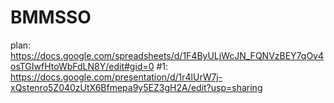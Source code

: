 # BMMSSO
plan: https://docs.google.com/spreadsheets/d/1F4ByULjWcJN_FQNVzBEY7qOv4osTGIwfHtoWbFdLN8Y/edit#gid=0
#1: https://docs.google.com/presentation/d/1r4lUrW7j-xQstenro5Z040zUtX6Bfmepa9y5EZ3gH2A/edit?usp=sharing 
